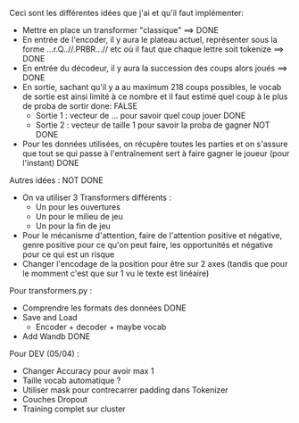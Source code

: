 Ceci sont les différentes idées que j'ai et qu'il faut implémenter:
- Mettre en place un transformer "classique" ==> DONE
- En entrée de l'encoder, il y aura le plateau actuel, représenter sous la forme ...r.Q..//.PRBR...// etc où il faut que chaque lettre soit tokenize ==> DONE
- En entrée du décodeur, il y aura la succession des coups alors joués ==> DONE
- En sortie, sachant qu'il y a au maximum 218 coups possibles, le vocab de sortie est ainsi limité à ce nombre et il faut estimé quel coup à le plus de proba de sortir done: FALSE
    - Sortie 1 : vecteur de ... pour savoir quel coup jouer DONE
    - Sortie 2 : vecteur de taille 1 pour savoir la proba de gagner NOT DONE
- Pour les données utilisées, on récupère toutes les parties et on s'assure que tout se qui passe à l'entraînement sert à faire gagner le joueur (pour l'instant) DONE

Autres idées : NOT DONE
- On va utiliser 3 Transformers différents : 
    - Un pour les ouvertures
    - Un pour le milieu de jeu
    - Un pour la fin de jeu
- Pour le mécanisme d'attention, faire de l'attention positive et négative, genre positive pour ce qu'on peut faire, les opportunités et négative pour ce qui est un risque
- Changer l'encodage de la position pour être sur 2 axes (tandis que pour le momment c'est que sur 1 vu le texte est linéaire)

Pour transformers.py :
- Comprendre les formats des données DONE
- Save and Load 
    - Encoder + decoder + maybe vocab
- Add Wandb DONE

Pour DEV (05/04) :
- Changer Accuracy pour avoir max 1
- Taille vocab automatique ?
- Utiliser mask pour contrecarrer padding dans Tokenizer
- Couches Dropout
- Training complet sur cluster